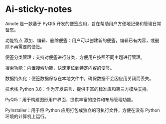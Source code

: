 # Ai-sticky-notes
Ainote 是一款基于 PyQt5 开发的便签应用，旨在帮助用户方便地记录和管理日常备忘。​

功能特点
添加、编辑、删除便签：​用户可以创建新的便签，编辑已有内容，或删除不再需要的便签。​

便签分类管理：​支持对便签进行分类，方便用户按照不同主题进行管理。​

搜索功能：​内置搜索功能，快速定位到特定内容的便签。​

数据持久化：​便签数据保存在本地文件中，确保数据不会因应用关闭而丢失。​

技术栈
Python 3.8：​作为开发语言，提供丰富的标准库和第三方模块支持。​

PyQt5：​用于构建图形用户界面，提供丰富的控件和布局管理功能。​

PyInstaller：​用于将 Python 应用打包成独立的可执行文件，方便在没有 Python 环境的计算机上运行。
